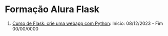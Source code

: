 # Formação Alura Flask

1. [Curso de Flask: crie uma webapp com Python](https://cursos.alura.com.br/course/flask-crie-webapp-python): Inicio: 08/12/2023 - Fim 00/00/0000
